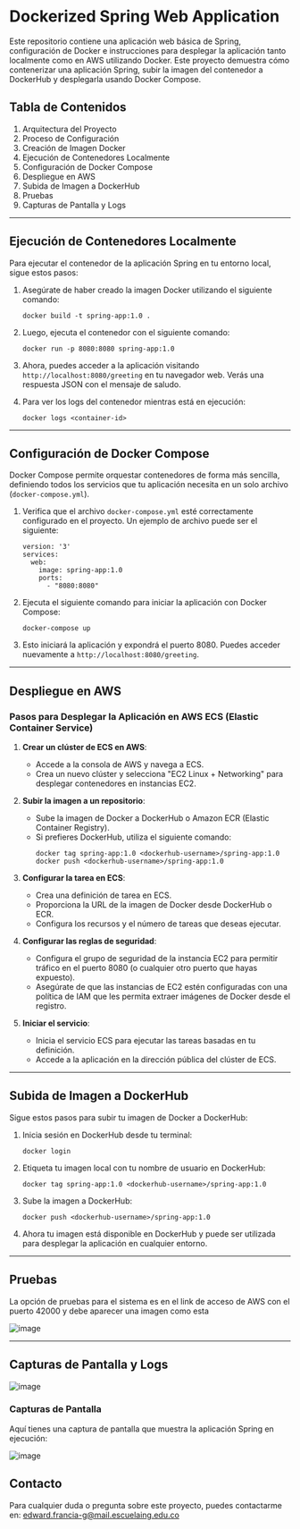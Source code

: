 # Dockerized Spring Web Application

Este repositorio contiene una aplicación web básica de Spring, configuración de Docker e instrucciones para desplegar la aplicación tanto localmente como en AWS utilizando Docker. Este proyecto demuestra cómo contenerizar una aplicación Spring, subir la imagen del contenedor a DockerHub y desplegarla usando Docker Compose.

## Tabla de Contenidos

1. Arquitectura del Proyecto
2. Proceso de Configuración
3. Creación de Imagen Docker
4. Ejecución de Contenedores Localmente
5. Configuración de Docker Compose
6. Despliegue en AWS
7. Subida de Imagen a DockerHub
8. Pruebas
9. Capturas de Pantalla y Logs

---

## Ejecución de Contenedores Localmente

Para ejecutar el contenedor de la aplicación Spring en tu entorno local, sigue estos pasos:

1. Asegúrate de haber creado la imagen Docker utilizando el siguiente comando:

   ```
   docker build -t spring-app:1.0 .
   ```

2. Luego, ejecuta el contenedor con el siguiente comando:

   ```
   docker run -p 8080:8080 spring-app:1.0
   ```

3. Ahora, puedes acceder a la aplicación visitando `http://localhost:8080/greeting` en tu navegador web. Verás una respuesta JSON con el mensaje de saludo.

4. Para ver los logs del contenedor mientras está en ejecución:

   ```
   docker logs <container-id>
   ```

---

## Configuración de Docker Compose

Docker Compose permite orquestar contenedores de forma más sencilla, definiendo todos los servicios que tu aplicación necesita en un solo archivo (`docker-compose.yml`).

1. Verifica que el archivo `docker-compose.yml` esté correctamente configurado en el proyecto. Un ejemplo de archivo puede ser el siguiente:

   ```
   version: '3'
   services:
     web:
       image: spring-app:1.0
       ports:
         - "8080:8080"
   ```

2. Ejecuta el siguiente comando para iniciar la aplicación con Docker Compose:

   ```
   docker-compose up
   ```

3. Esto iniciará la aplicación y expondrá el puerto 8080. Puedes acceder nuevamente a `http://localhost:8080/greeting`.

---

## Despliegue en AWS

### Pasos para Desplegar la Aplicación en AWS ECS (Elastic Container Service)

1. **Crear un clúster de ECS en AWS**:
   - Accede a la consola de AWS y navega a ECS.
   - Crea un nuevo clúster y selecciona "EC2 Linux + Networking" para desplegar contenedores en instancias EC2.

2. **Subir la imagen a un repositorio**:
   - Sube la imagen de Docker a DockerHub o Amazon ECR (Elastic Container Registry).
   - Si prefieres DockerHub, utiliza el siguiente comando:
     ```
     docker tag spring-app:1.0 <dockerhub-username>/spring-app:1.0
     docker push <dockerhub-username>/spring-app:1.0
     ```

3. **Configurar la tarea en ECS**:
   - Crea una definición de tarea en ECS.
   - Proporciona la URL de la imagen de Docker desde DockerHub o ECR.
   - Configura los recursos y el número de tareas que deseas ejecutar.

4. **Configurar las reglas de seguridad**:
   - Configura el grupo de seguridad de la instancia EC2 para permitir tráfico en el puerto 8080 (o cualquier otro puerto que hayas expuesto).
   - Asegúrate de que las instancias de EC2 estén configuradas con una política de IAM que les permita extraer imágenes de Docker desde el registro.

5. **Iniciar el servicio**:
   - Inicia el servicio ECS para ejecutar las tareas basadas en tu definición.
   - Accede a la aplicación en la dirección pública del clúster de ECS.

---

## Subida de Imagen a DockerHub

Sigue estos pasos para subir tu imagen de Docker a DockerHub:

1. Inicia sesión en DockerHub desde tu terminal:

   ```
   docker login
   ```

2. Etiqueta tu imagen local con tu nombre de usuario en DockerHub:

   ```
   docker tag spring-app:1.0 <dockerhub-username>/spring-app:1.0
   ```

3. Sube la imagen a DockerHub:

   ```
   docker push <dockerhub-username>/spring-app:1.0
   ```

4. Ahora tu imagen está disponible en DockerHub y puede ser utilizada para desplegar la aplicación en cualquier entorno.

---

## Pruebas

La opción de pruebas para el sistema es en el link de acceso de AWS con el puerto 42000 y debe aparecer una imagen como esta

![image](https://github.com/user-attachments/assets/41e13bf7-4a32-4b8c-9500-caff8b11662b)


---

## Capturas de Pantalla y Logs

![image](https://github.com/user-attachments/assets/f30c9c71-c085-41f0-a1e8-9626008854de)


### Capturas de Pantalla

Aquí tienes una captura de pantalla que muestra la aplicación Spring en ejecución:

![image](https://github.com/user-attachments/assets/5fd95dc5-332f-4eb9-bb98-edfb2b09617f)

## Contacto

Para cualquier duda o pregunta sobre este proyecto, puedes contactarme en: [edward.francia-g@mail.escuelaing.edu.co](mailto:edward.francia-g@mail.escuelaing.edu.co)
